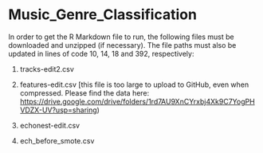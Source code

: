 # Music_Genre_Classification

In order to get the R Markdown file to run, the following files must be downloaded and unzipped (if necessary). The file paths must also be updated in lines of code 10, 14, 18 and 392, respectively:
1) tracks-edit2.csv

2) features-edit.csv [this file is too large to upload to GitHub, even when compressed. Please find the data here: https://drive.google.com/drive/folders/1rd7AU9XnCYrxbj4Xk9C7YogPHVDZX-UV?usp=sharing)

3) echonest-edit.csv

4) ech_before_smote.csv
